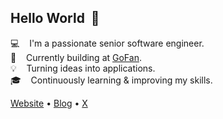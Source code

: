 ## Hello World &nbsp;:wave:

:computer: &nbsp;&nbsp; I'm a passionate senior software engineer.<br/>
:briefcase: &nbsp;&nbsp; Currently building at [GoFan](https://get.gofan.co/).<br/>
:bulb: &nbsp;&nbsp; Turning ideas into applications.<br/>
:mortar_board: &nbsp;&nbsp; Continuously learning & improving my skills.<br/>

[Website](https://michaelgee.com) • [Blog](https://michaelgee.com/blog) • [X](https://x.com/michaelgee_) 
